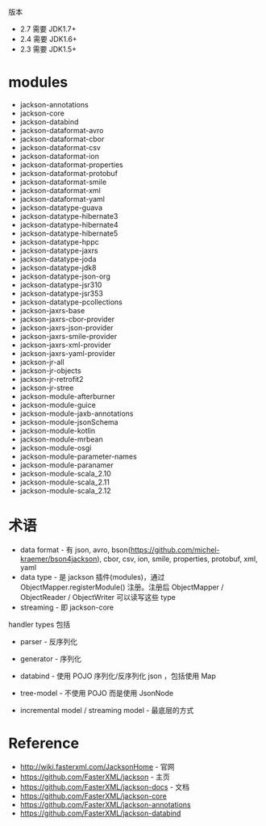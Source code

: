 版本
- 2.7 需要 JDK1.7+
- 2.4 需要 JDK1.6+
- 2.3 需要 JDK1.5+


# modules
- jackson-annotations
- jackson-core
- jackson-databind
- jackson-dataformat-avro
- jackson-dataformat-cbor
- jackson-dataformat-csv
- jackson-dataformat-ion
- jackson-dataformat-properties
- jackson-dataformat-protobuf
- jackson-dataformat-smile
- jackson-dataformat-xml
- jackson-dataformat-yaml
- jackson-datatype-guava
- jackson-datatype-hibernate3
- jackson-datatype-hibernate4
- jackson-datatype-hibernate5
- jackson-datatype-hppc
- jackson-datatype-jaxrs
- jackson-datatype-joda
- jackson-datatype-jdk8
- jackson-datatype-json-org
- jackson-datatype-jsr310
- jackson-datatype-jsr353
- jackson-datatype-pcollections
- jackson-jaxrs-base
- jackson-jaxrs-cbor-provider
- jackson-jaxrs-json-provider
- jackson-jaxrs-smile-provider
- jackson-jaxrs-xml-provider
- jackson-jaxrs-yaml-provider
- jackson-jr-all
- jackson-jr-objects
- jackson-jr-retrofit2
- jackson-jr-stree
- jackson-module-afterburner
- jackson-module-guice
- jackson-module-jaxb-annotations
- jackson-module-jsonSchema
- jackson-module-kotlin
- jackson-module-mrbean
- jackson-module-osgi
- jackson-module-parameter-names
- jackson-module-paranamer
- jackson-module-scala_2.10
- jackson-module-scala_2.11
- jackson-module-scala_2.12


# 术语
- data format - 有 json, avro, bson(https://github.com/michel-kraemer/bson4jackson), cbor, csv, ion, smile, properties, protobuf, xml, yaml
- data type - 是 jackson 插件(modules)，通过 ObjectMapper.registerModule() 注册。注册后 ObjectMapper / ObjectReader / ObjectWriter 可以读写这些 type
- streaming - 即 jackson-core


handler types 包括
- parser - 反序列化
- generator - 序列化


- databind - 使用 POJO 序列化/反序列化 json ，包括使用 Map
- tree-model - 不使用 POJO 而是使用 JsonNode
- incremental model / streaming model - 最底层的方式


# Reference
- http://wiki.fasterxml.com/JacksonHome - 官网
- https://github.com/FasterXML/jackson - 主页
- https://github.com/FasterXML/jackson-docs - 文档
- https://github.com/FasterXML/jackson-core
- https://github.com/FasterXML/jackson-annotations
- https://github.com/FasterXML/jackson-databind

